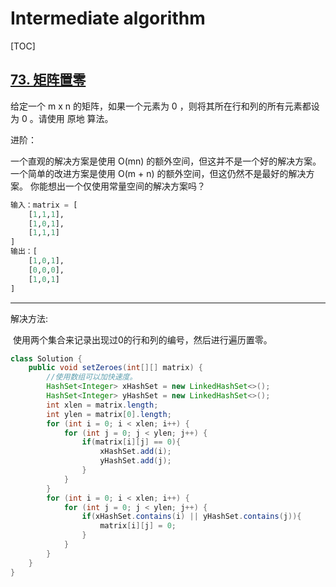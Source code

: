 # Intermediate algorithm

[TOC]

## [73. 矩阵置零](https://leetcode-cn.com/problems/set-matrix-zeroes/)

给定一个 m x n 的矩阵，如果一个元素为 0 ，则将其所在行和列的所有元素都设为 0 。请使用 原地 算法。

进阶：

一个直观的解决方案是使用  O(mn) 的额外空间，但这并不是一个好的解决方案。
一个简单的改进方案是使用 O(m + n) 的额外空间，但这仍然不是最好的解决方案。
你能想出一个仅使用常量空间的解决方案吗？

```python
输入：matrix = [
    [1,1,1],
    [1,0,1],
    [1,1,1]
]
输出：[
    [1,0,1],
    [0,0,0],
    [1,0,1]
]
```

---

解决方法:

​	使用两个集合来记录出现过0的行和列的编号，然后进行遍历置零。


```java
class Solution {
    public void setZeroes(int[][] matrix) {
        //使用数组可以加快速度。
        HashSet<Integer> xHashSet = new LinkedHashSet<>();
        HashSet<Integer> yHashSet = new LinkedHashSet<>(); 
        int xlen = matrix.length;
        int ylen = matrix[0].length;
        for (int i = 0; i < xlen; i++) {
            for (int j = 0; j < ylen; j++) {
                if(matrix[i][j] == 0){
                    xHashSet.add(i);
                    yHashSet.add(j);
                }
            }
        }
        for (int i = 0; i < xlen; i++) {
            for (int j = 0; j < ylen; j++) {
                if(xHashSet.contains(i) || yHashSet.contains(j)){
                    matrix[i][j] = 0;
                }
            }
        }
    }
}
```

